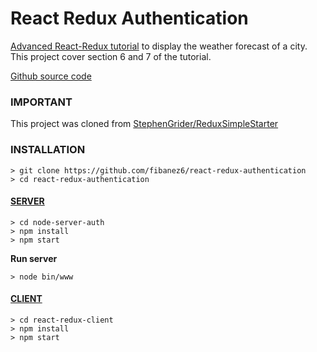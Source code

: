 # React Redux Authentication

[Advanced React-Redux tutorial](https://www.udemy.com/react-redux-tutorial) to display the weather forecast of a city.
This project cover section 6 and 7 of the tutorial.

[Github source code](https://github.com/StephenGrider/AdvancedReduxCode/tree/master/auth)

### IMPORTANT

This project was cloned from [StephenGrider/ReduxSimpleStarter](https://github.com/StephenGrider/ReduxSimpleStarter)


### INSTALLATION
```
> git clone https://github.com/fibanez6/react-redux-authentication
> cd react-redux-authentication
```
#### [SERVER](node-auth-server)
```
> cd node-server-auth
> npm install
> npm start
```
**Run server**
```
> node bin/www
```

#### [CLIENT](react-redux-client)
```
> cd react-redux-client
> npm install
> npm start
```
